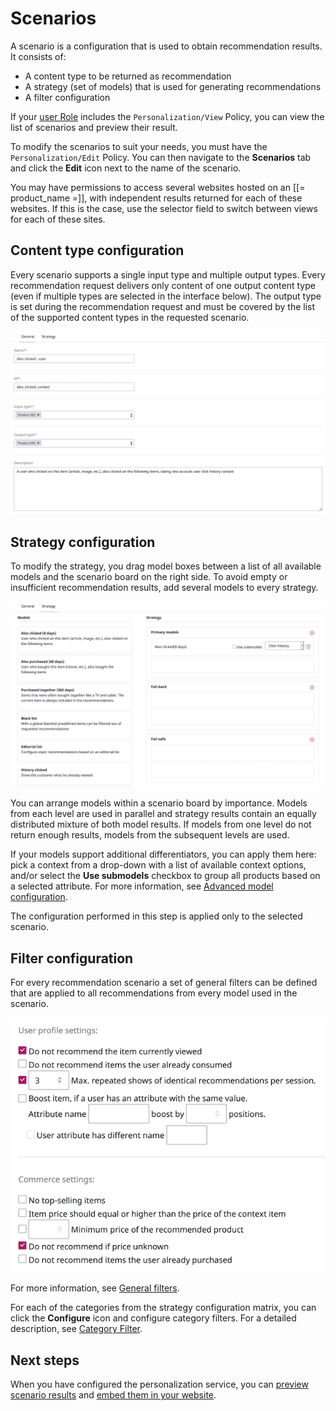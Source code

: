 # Scenarios

A scenario is a configuration that is used to obtain recommendation results. 
It consists of:

- A content type to be returned as recommendation 
- A strategy (set of models) that is used for generating recommendations
- A filter configuration

If your [user Role](../site_organization/organizing_the_site.md#permissions) includes 
the `Personalization/View` Policy, you can view the list of scenarios and preview their result.

To modify the scenarios to suit your needs, you must have the `Personalization/Edit` Policy.
You can then navigate to the **Scenarios** tab and click the **Edit** icon next to 
the name of the scenario.

You may have permissions to access several websites hosted on an [[= product_name =]], 
with independent results returned for each of these websites.
If this is the case, use the selector field to switch between views for each of these sites.

## Content type configuration

Every scenario supports a single input type and multiple output types. 
Every recommendation request delivers only content of one output content type 
(even if multiple types are selected in the interface below). 
The output type is set during the recommendation request and must be covered by 
the list of the supported content types in the requested scenario.

![Basic scenario configuration](img/scenario_configuration.png "Basic scenario configuration")

## Strategy configuration

To modify the strategy, you drag model boxes between a list of all available models and the scenario 
board on the right side.
To avoid empty or insufficient recommendation results, add several models to every strategy.

![Strategy configuration](img/scenario_configuration_strategy.png "Strategy configuration")

You can arrange models within a scenario board by importance.
Models from each level are used in parallel and strategy results contain an equally 
distributed mixture of both model results. 
If models from one level do not return enough results, models from the 
subsequent levels are used.

If your models support additional differentiators, you can apply them here:
pick a context from a drop-down with a list of available context options,
and/or select the **Use submodels** checkbox to group all products based on a selected attribute.
For more information, see [Advanced model configuration](recommendation_models.md#advanced-model-configuration). 

The configuration performed in this step is applied only to the selected scenario.

## Filter configuration

For every recommendation scenario a set of general filters can be defined that 
are applied to all recommendations from every model used in the scenario.

![General filters](img/scenario_filters.png "General filters")

For more information, see [General filters](filters.md#general-filters).

For each of the categories from the strategy configuration matrix, you can click 
the **Configure** icon and configure category filters. 
For a detailed description, see [Category Filter](filters.md#category-filter).

## Next steps

When you have configured the personalization service, you can 
[preview scenario results](previewing_scenario.md) and 
[embed them in your website](integrating_results.md).
